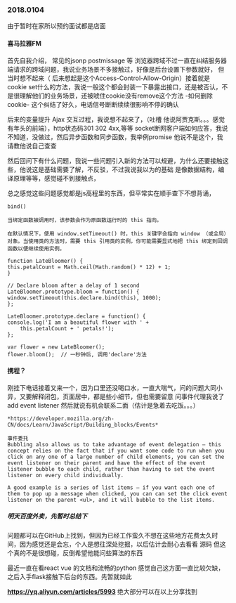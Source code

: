 
### 2018.0104

由于暂时在家所以预约面试都是店面

#### 喜马拉雅FM

首先自我介绍， 常见的jsonp postmissage 等 浏览器跨域不过一直在纠结服务器端请求的跨域问题，我说业务场景不多接触过，好像是后台设置下参数就好，
但当时想不起来（ 后来想起是这个Access-Control-Allow-Origin）接着就是cookie set什么的方法，我说一般这个都会封装一下暴露出接口，还是被否认，不是很理解他们的业务场景，还被唬住cookie没有remove这个方法 -如何删除cookie-
这个纠结了好久，电话信号断断续续很影响不停的确认

后来的变量提升 Ajax 交互过程，我说想不起来了，（吐槽 他说阿贾克斯。。。感觉有年头的前端），http状态码301 302 4xx,等等
socket断网客户端如何应答，我说不知道，没做过，然后异步函数和同步函数，我举例promise 他说不是这个，我请教他说自己查查

然后回问下有什么问题，我说一些问题引入新的方法可以规避，为什么还要接触这些，他说这是基础需要了解，不反驳，不过我说我以为的基础
是像数据结构，编译原理等等，感觉碰不到接触点，

总之感觉这些问题感觉都是js高程里的东西，但平常实在顺手查下不想背诵，

    bind()

    当绑定函数被调用时，该参数会作为原函数运行时的 this 指向。

    在默认情况下，使用 window.setTimeout() 时，this 关键字会指向 window （或全局）对象。当使用类的方法时，需要 this 引用类的实例，你可能需要显式地把 this 绑定到回调函数以便继续使用实例。

    function LateBloomer() {
    this.petalCount = Math.ceil(Math.random() * 12) + 1;
    }

    // Declare bloom after a delay of 1 second
    LateBloomer.prototype.bloom = function() {
    window.setTimeout(this.declare.bind(this), 1000);
    };

    LateBloomer.prototype.declare = function() {
    console.log('I am a beautiful flower with ' +
        this.petalCount + ' petals!');
    };

    var flower = new LateBloomer();
    flower.bloom();  // 一秒钟后, 调用'declare'方法

#### 携程？

刚挂下电话接着又来一个，因为口里还没喝口水，一直大喘气，问的问题大同小异，又要解释闭包，页面居中，都是些小细节，但也需要留意
问事件代理我说了add event listener 然后就说有机会联系二面（估计是急着去吃饭。。。）


    *https://developer.mozilla.org/zh-CN/docs/Learn/JavaScript/Building_blocks/Events*

    事件委托
    Bubbling also allows us to take advantage of event delegation — this concept relies on the fact that if you want some code to run when you click on any one of a large number of child elements, you can set the event listener on their parent and have the effect of the event listener bubble to each child, rather than having to set the event listener on every child individually.

    A good example is a series of list items — if you want each one of them to pop up a message when clicked, you can can set the click event listener on the parent <ul>, and it will bubble to the list items.

##### 明天百度外卖，先暂时总结下   

问题都可以在GitHub上找到，但因为已经工作蛮久不想在这些地方花费太久时间，因为感觉还是会忘，个人是想往深处挖掘，以后估计会耐心去看看 源码 但这个真的不是很想碰，反倒希望他能问些算法的东西

最近一直在看react vue 的文档和流畅的python 感觉自己这方面一直比较欠缺，之后入手flask接触下后台的东西。先暂就如此


   **https://yq.aliyun.com/articles/5993** 
   绝大部分可以在以上分享找到



